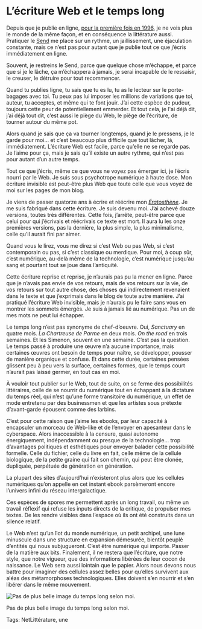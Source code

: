 # L’écriture Web et le temps long

Depuis que je publie en ligne, [pour la première fois en 1996](http://lab.tcrouzet.com/sicile1996/), je ne vois plus le monde de la même façon, et en conséquence la littérature aussi. Pratiquer le [Send](http://blog.tcrouzet.com/tag/send/) me place sur un rythme, un jaillissement, une éjaculation constante, mais ce n’est pas pour autant que je publie tout ce que j’écris immédiatement en ligne.

Souvent, je restreins le Send, parce que quelque chose m’échappe, et parce que si je le lâche, ça m’échappera à jamais, je serai incapable de le ressaisir, le creuser, le détruire pour tout recommencer.

Quand tu publies ligne, tu sais que tu es lu, tu as le lecteur sur le porte-bagages avec toi. Tu peux pas lui imposer les millions de variations que toi, auteur, tu acceptes, et même qui te font jouir. J’ai cette espèce de pudeur, toujours cette peur de potentiellement emmerder. Et tout cela, je l'ai déjà dit, j’ai déjà tout dit, c’est aussi le piège du Web, le piège de l’écriture, de tourner autour du même pot.

Alors quand je sais que ça va tourner longtemps, quand je le pressens, je le garde pour moi… et c’est beaucoup plus difficile que tout lâcher, là, immédiatement. L’écriture Web est facile, parce qu’elle ne se regarde pas. Je l’aime pour ça, mais je sais qu’il existe un autre rythme, qui n’est pas pour autant d’un autre temps.

Tout ce que j’écris, même ce que vous ne voyez pas émerger ici, je l’écris nourri par le Web. Je suis sous psychotrope numérique à haute dose. Mon écriture invisible est peut-être plus Web que toute celle que vous voyez de moi sur les pages de mon blog.

Je viens de passer quatorze ans à écrire et réécrire mon *[Ératosthène](http://blog.tcrouzet.com/eratosthene/)*. Je me suis fabriqué dans cette écriture. Je suis devenu moi. J’ai achevé douze versions, toutes très différentes. Cette fois, j’arrête, peut-être parce que celui pour qui j’écrivais et réécrivais ce texte est mort. Il aura lu les onze premières versions, pas la dernière, la plus simple, la plus minimalisme, celle qu’il aurait fini par aimer.

Quand vous le lirez, vous me direz si c’est Web ou pas Web, si c’est contemporain ou pas, si c’est classique ou merdique. Pour moi, à coup sûr, c’est numérique, au-delà même de la technologie, c’est numérique jusqu’au sang et pourtant tout se joue dans l’antiquité.

Cette écriture reprise et reprise, je n’aurais pas pu la mener en ligne. Parce que je n’avais pas envie de vos retours, mais de vos retours sur la vie, de vos retours sur tout autre chose, des choses qui indirectement revenaient dans le texte et que j’exprimais dans le blog de toute autre manière. J’ai pratiqué l’écriture Web invisible, mais je n’aurais pu le faire sans vous en montrer les sommets émergés. Je suis à jamais lié au numérique. Pas un de mes mots ne peut lui échapper.

Le temps long n’est pas synonyme de chef-d’oeuvre. Oui, *Sanctuary* en quatre mois. *La Chartreuse de Parme* en deux mois. *On the road* en trois semaines. Et les Simenon, souvent en une semaine. C’est pas la question. Le temps passé à produire une œuvre n’a aucune importance, mais certaines œuvres ont besoin de temps pour naître, se développer, pousser de manière organique et confuse. Et dans cette durée, certaines pensées glissent peu à peu vers la surface, certaines formes, que le temps court n’aurait pas laissé germer, en tout cas en moi.

À vouloir tout publier sur le Web, tout de suite, on se ferme des possibilités littéraires, celle de se nourrir du numérique tout en échappant à la dictature du temps réel, qui n’est qu’une forme transitoire du numérique, un effet de mode entretenu par des businessmen et que les artistes sous prétexte d’avant-garde épousent comme des larbins.

C’est pour cette raison que j’aime les ebooks, par leur capacité à encapsuler un morceau de Web-like et de l’envoyer en apesanteur dans le cyberspace. Alors inaccessible à la censure, quasi autonome énergiquement, indépendamment ou presque de la technologie… trop d’avantages politiques et esthétiques pour envoyer balader cette possibilité formelle. Celle du fichier, celle du livre en fait, celle même de la cellule biologique, de la petite graine qui fait son chemin, qui peut être clonée, dupliquée, perpétuée de génération en génération.

La plupart des sites d’aujourd’hui n’existeront plus alors que les cellules numériques qu’on appelle en cet instant ebook parsèmeront encore l’univers infini du réseau intergalactique.

Ces espèces de spores me permettent après un long travail, ou même un travail réflexif qui refuse les inputs directs de la critique, de propulser mes textes. De les rendre visibles dans l’espace où ils ont été construits dans un silence relatif.

Le Web n’est qu’un îlot du monde numérique, un petit archipel, une lune minuscule dans une structure en expansion démesurée, bientôt peuplé d’entités qui nous subjugueront. C’est être numérique qui importe. Passer de la matière aux bits. Finalement, il ne restera que l’écriture, que notre style, que notre vigueur, que des informations libérées de leur cocon de naissance. Le Web sera aussi lointain que le papier. Alors nous devons nous battre pour imaginer des cellules assez belles pour qu’elles survivent aux aléas des métamorphoses technologiques. Elles doivent s’en nourrir et s’en libérer dans le même mouvement.

![Pas de plus belle image du temps long selon moi.](http://blog.tcrouzet.comhttps://tcrouzet.com/images_tc/2014/01/soir.jpg)

Pas de plus belle image du temps long selon moi.



Tags: NetLittérature, une